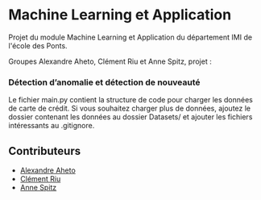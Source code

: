 # Machine Learning et Application
Projet du module Machine Learning et Application du département IMI de l'école des Ponts.

Groupes Alexandre Aheto, Clément Riu et Anne Spitz, projet :

### Détection d’anomalie et détection de nouveauté

Le fichier main.py contient la structure de code pour charger les données de carte de crédit. Si vous souhaitez charger plus de données, ajoutez le dossier contenant les données au dossier Datasets/ et ajouter les fichiers intéressants au .gitignore. 

## Contributeurs
* [Alexandre Aheto](https://github.com/KodjoAh/)
* [Clément Riu](https://github.com/ClementRiu/)
* [Anne Spitz](https://github.com/AnneSpitz/)
